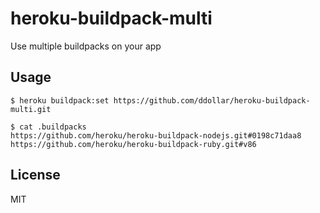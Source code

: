 # heroku-buildpack-multi

Use multiple buildpacks on your app

## Usage

    $ heroku buildpack:set https://github.com/ddollar/heroku-buildpack-multi.git

    $ cat .buildpacks
    https://github.com/heroku/heroku-buildpack-nodejs.git#0198c71daa8
    https://github.com/heroku/heroku-buildpack-ruby.git#v86

## License

MIT
